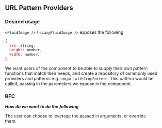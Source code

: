 ## URL Pattern Providers

### Desired usage

`<FluidImage />` / `<LazyFluidImage />` exposes the following

```js
{
  src: string,
  height: number,
  width: number,
}
```

We want users of the component to be able to supply their own pattern functions that match their needs, and create a repository of commonly used providers and patterns e.g. imgix | `withCropPattern`. This pattern would be called, passing in the parameters we expose in the component.

### RFC

__*How do we want to do the following*__

The user can choose to leverage the passed in arguments, or override them.





